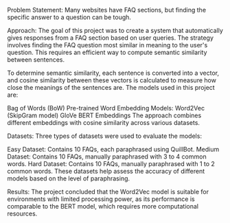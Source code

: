 Problem Statement:
Many websites have FAQ sections, but finding the specific answer to a question can be tough.

Approach:
The goal of this project was to create a system that automatically gives responses from a FAQ section based on user queries. The strategy involves finding the FAQ question most similar in meaning to the user's question. This requires an efficient way to compute semantic similarity between sentences.

To determine semantic similarity, each sentence is converted into a vector, and cosine similarity between these vectors is calculated to measure how close the meanings of the sentences are. The models used in this project are:

Bag of Words (BoW)
Pre-trained Word Embedding Models:
Word2Vec (SkipGram model)
GloVe
BERT Embeddings
The approach combines different embeddings with cosine similarity across various datasets.

Datasets:
Three types of datasets were used to evaluate the models:

Easy Dataset: Contains 10 FAQs, each paraphrased using QuillBot.
Medium Dataset: Contains 10 FAQs, manually paraphrased with 3 to 4 common words.
Hard Dataset: Contains 10 FAQs, manually paraphrased with 1 to 2 common words.
These datasets help assess the accuracy of different models based on the level of paraphrasing.

Results:
The project concluded that the Word2Vec model is suitable for environments with limited processing power, as its performance is comparable to the BERT model, which requires more computational resources.



